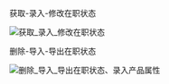 获取-录入-修改在职状态

![获取_录入_修改在职状态](D:\HuaweiMoveData\Users\GuoWenqi\Desktop\在职状态\获取_录入_修改在职状态.png)

删除-导入-导出在职状态

![删除_导入_导出在职状态、录入产品属性](D:\HuaweiMoveData\Users\GuoWenqi\Desktop\在职状态\删除_导入_导出在职状态、录入产品属性.png)